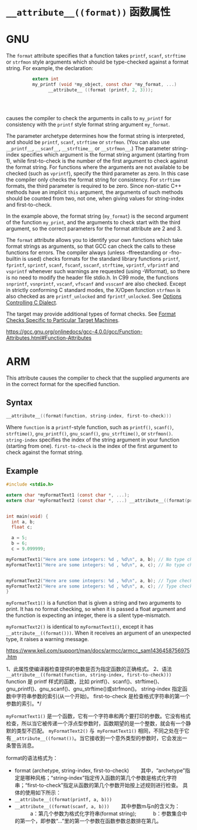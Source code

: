 # `__attribute__((format))` 函数属性
# GNU

The `format` attribute specifies that a function takes `printf`, `scanf`, `strftime` or `strfmon` style arguments which should be type-checked against a format string.  For example, the declaration:      

```c
          extern int
          my_printf (void *my_object, const char *my_format, ...)
                __attribute__ ((format (printf, 2, 3)));
     
```

​     

causes the compiler to check the arguments in calls to `my_printf` for consistency with the `printf` style format string argument `my_format`.      

The parameter archetype determines how the format string is interpreted, and should be `printf`, `scanf`, `strftime` or `strfmon`.  (You can also use `__printf__`, `__scanf__`, `__strftime__` or `__strfmon__`.)  The parameter string-index specifies which argument is the format string argument (starting from 1), while first-to-check is the number of the first argument to check against the format string.  For functions where the arguments are not available to be checked (such as `vprintf`), specify the third parameter as zero.  In this case the compiler only checks the format string for consistency.  For `strftime` formats, the third parameter is required to be zero.  Since non-static C++ methods have an implicit `this` argument, the arguments of such methods should be counted from two, not one, when giving values for string-index and first-to-check.      

In the example above, the format string (`my_format`) is the second argument of the function `my_print`, and the arguments to check start with the third argument, so the correct parameters for the format attribute are 2 and 3.      

The `format` attribute allows you to identify your own functions which take format strings as arguments, so that GCC can check the calls to these functions for errors.  The compiler always (unless -ffreestanding or -fno-builtin is used) checks formats for the standard library functions `printf`, `fprintf`, `sprintf`, `scanf`, `fscanf`, `sscanf`, `strftime`, `vprintf`, `vfprintf` and `vsprintf` whenever such warnings are requested (using -Wformat), so there is no need to modify the header file stdio.h.  In C99 mode, the functions `snprintf`, `vsnprintf`, `vscanf`, `vfscanf` and `vsscanf` are also checked.  Except in strictly conforming C standard modes, the X/Open function `strfmon` is also checked as are `printf_unlocked` and `fprintf_unlocked`.  See [Options Controlling C Dialect](https://gcc.gnu.org/onlinedocs/gcc-4.0.0/gcc/C-Dialect-Options.html#C-Dialect-Options).      

The target may provide additional types of format checks.  See [Format Checks Specific to Particular Target Machines](https://gcc.gnu.org/onlinedocs/gcc-4.0.0/gcc/Target-Format-Checks.html#Target-Format-Checks).      

https://gcc.gnu.org/onlinedocs/gcc-4.0.0/gcc/Function-Attributes.html#Function-Attributes

# ARM

This attribute causes the compiler to check that the supplied arguments are in the  correct format for the specified function.

## Syntax
```c
__attribute__((format(function, string-index, first-to-check)))
```
Where `function` is a `printf`-style function, such as `printf()`, `scanf()`, `strftime()`, `gnu_printf()`, `gnu_scanf()`, `gnu_strftime()`, or 			`strfmon()`.
`string-index` specifies the index of the string argument in your function (starting from 			one).
`first-to-check` is the index of the first argument to check against the format 			string.
## Example
```c
#include <stdio.h>

extern char *myFormatText1 (const char *, ...);
extern char *myFormatText2 (const char *, ...) __attribute__((format(printf, 1, 2)));


int main(void) {
  int a, b;
  float c;

  a = 5;
  b = 6;
  c = 9.099999;

myFormatText1("Here are some integers: %d , %d\n", a, b); // No type checking. Types match.
myFormatText1("Here are some integers: %d , %d\n", a, c); // No type checking. Type mismatch, but no warning.


myFormatText2("Here are some integers: %d , %d\n", a, b); // Type checking. Types match.
myFormatText2("Here are some integers: %d , %d\n", a, c); // Type checking. Warning: 181-D: argument is incompatible...
}				
```
`myFormatText1()` is a function that is given a string and two arguments to print. It has no format checking, so when it is passed a float argument and the function is expecting an integer, there is a silent type-mismatch. 

`myFormatText2()` is identical to `myFormatText1()`, except it has `__attribute__((format()))`. When it receives an argument of an unexpected type, it raises a warning message. 

https://www.keil.com/support/man/docs/armcc/armcc_sam1436458756975.htm

1、此属性使编译器检查提供的参数是否为指定函数的正确格式。
2、语法
`__attribute__((format(function, string-index, first-to-check)))`
function 是 printf 样式的函数，比如 printf()、scanf()、strftime()、gnu_printf()、gnu_scanf()、gnu_strftime()或strfmon()。
string-index 指定函数中字符串参数的索引(从一个开始)。
first-to-check 是检查格式字符串的第一个参数的索引。*/

`myFormatText1()` 是一个函数，它有一个字符串和两个要打印的参数。它没有格式检查，所以当它被传递一个浮点型参数时，函数期望的是一个整数，就会有一个静默的类型不匹配。
`myFormatText2()` 与` myFormatText1()` 相同，不同之处在于它有`__attribute__((format())`。当它接收到一个意外类型的参数时，它会发出一条警告消息。



format的语法格式为：
- format (archetype, string-index, first-to-check)
　　其中，“archetype”指定是哪种风格；“string-index”指定传入函数的第几个参数是格式化字符串；“first-to-check”指定从函数的第几个参数开始按上述规则进行检查。
具体的使用如下所示：
- `__attribute__((format(printf, a, b)))`
- `__attribute__((format(scanf, a, b)))`
　　其中参数m与n的含义为：
 　　　a：第几个参数为格式化字符串(format string);
 　　　b：参数集合中的第一个，即参数“…”里的第一个参数在函数参数总数排在第几。

